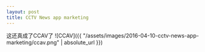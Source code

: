 ```yaml
---
layout: post
title: CCTV News app marketing
---
```


这还真成了CCAV了
![CCAV]({{ "/assets/images/2016-04-10-cctv-news-app-marketing/ccav.png" | absolute_url }})

